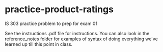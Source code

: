 # practice-product-ratings
IS 303 practice problem to prep for exam 01

See the instructions .pdf file for instructions.
You can also look in the reference_notes folder for examples of syntax of doing everything we've learned up till this point in class.
